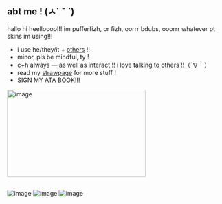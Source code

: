 ## abt me ! (ㅅ´ ˘ `)
hallo hi heelloooo!!! im pufferfizh, or fizh, oorrr bdubs, ooorrr whatever pt skins im using!!!

- i use he/they/it  + [others](https://pronouns.cc/@pufferfizh) !!
- minor, pls be mindful, ty !
- c+h always — as well as interact !! i love talking to others !!（´∇｀）
- read my [strawpage](https://pufferfizh.straw.page) for more stuff !
- SIGN MY [ATA BOOK](https://bdoubleo.atabook.org)!!!
  
[<img width="322" height="203" alt="image" src="https://github.com/user-attachments/assets/82861f31-67a2-441f-9699-d7f358cb8ac3" />](https://www.tumblr.com/alienssstufff)


##
![image](https://github.com/user-attachments/assets/a9acb34f-0fff-42a1-8c3c-813c928a8b39)
![image](https://github.com/user-attachments/assets/ca19eace-825f-4443-bb2b-4700ccafce18)
![image](https://github.com/user-attachments/assets/5c0f7904-ba7a-4f5e-951e-027f65408ab1)

